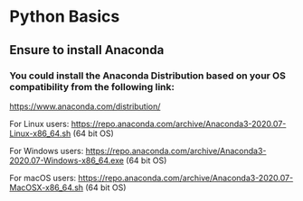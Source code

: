 # Python Basics

## Ensure to install Anaconda

### You could install the Anaconda Distribution based on your OS compatibility from the following link:

https://www.anaconda.com/distribution/

For Linux users: https://repo.anaconda.com/archive/Anaconda3-2020.07-Linux-x86_64.sh (64 bit OS)

For Windows users: https://repo.anaconda.com/archive/Anaconda3-2020.07-Windows-x86_64.exe (64 bit OS)

For macOS users: https://repo.anaconda.com/archive/Anaconda3-2020.07-MacOSX-x86_64.sh (64 bit OS)
